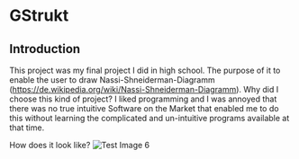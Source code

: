 # GStrukt

## Introduction 

This project was my final project I did in high school.
The purpose of it to enable the user to draw Nassi-Shneiderman-Diagramm (https://de.wikipedia.org/wiki/Nassi-Shneiderman-Diagramm).
Why did I choose this kind of project? I liked programming and I was annoyed that there was no true intuitive Software on the Market that enabled me to do this without learning the complicated and un-intuitive programs available at that time.

How does it look like? 
![Test Image 6](master/Images/screenshot_1.png)